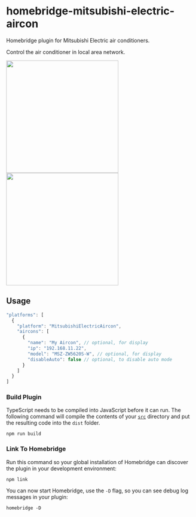 # homebridge-mitsubishi-electric-aircon

Homebridge plugin for Mitsubishi Electric air conditioners.

Control the air conditioner in local area network.

<img src="https://github.com/user-attachments/assets/efa7548c-0be3-4006-964e-521fb9d50989" width="300" />

<img src="https://github.com/user-attachments/assets/5c194a0f-d56f-41f5-ade1-52cce0f3f47c" width="300" />

## Usage

```js
"platforms": [
  {
    "platform": "MitsubishiElectricAircon",
    "aircons": [
      {
        "name": "My Aircon", // optional, for display
        "ip": "192.168.11.22",
        "model": "MSZ-ZW5620S-W", // optional, for display
        "disableAuto": false // optional, to disable auto mode
      }
    ]
  }
]
```

### Build Plugin

TypeScript needs to be compiled into JavaScript before it can run. The following command will compile the contents of your [`src`](./src) directory and put the resulting code into the `dist` folder.

```shell
npm run build
```

### Link To Homebridge

Run this command so your global installation of Homebridge can discover the plugin in your development environment:

```shell
npm link
```

You can now start Homebridge, use the `-D` flag, so you can see debug log messages in your plugin:

```shell
homebridge -D
```
